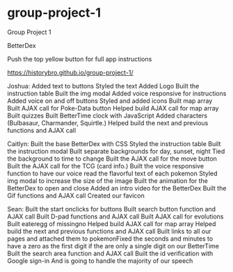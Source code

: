 # group-project-1
Group Project 1

BetterDex

Push the top yellow button for full app instructions

https://historybro.github.io/group-project-1/

Joshua:
Added text to buttons
Styled the text
Added Logo
Built the instruction table
Built the img modal
Added voice responsive for instructions
Added voice on and off buttons
Styled and added icons 
Built map array
Built AJAX call for Poke-Data button
Helped build AJAX call for map array
Built quizzes
Built BetterTime clock with JavaScript
Added characters (Bulbasaur, Charmander, Squirtle.)
Helped build the next and previous functions and AJAX call

Caitlyn:
Built the base BetterDex with CSS
Styled the instruction table
Built the instruction modal
Built separate backgrounds for day, sunset, night
Tied the background to time to change
Built the AJAX call for the move button
Built the AJAX call for the TCG (card info.)
Built the voice responsive function to have our voice read the flavorful text of each pokemon
Styled img modal to increase the size of the image
Built the animation for the BetterDex to open and close
Added an intro video for the BetterDex
Built the Gif functions and AJAX call
Created our favicon

Sean:
Built the start onclicks for buttons
Built search button function and AJAX call
Built D-pad functions and AJAX call
Built AJAX call for evolutions
Built eateregg of missingno
Helped build AJAX call for map array
Helped build the next and previous functions and AJAX call
Built links to all our pages and attached them to pokemonFixed the seconds and minutes to have a zero as the first digit if the are only a single digit on our BetterTime 
Built the search area function and AJAX call 
Built the id verification with Google sign-in
And is going to handle the majority of our speech


